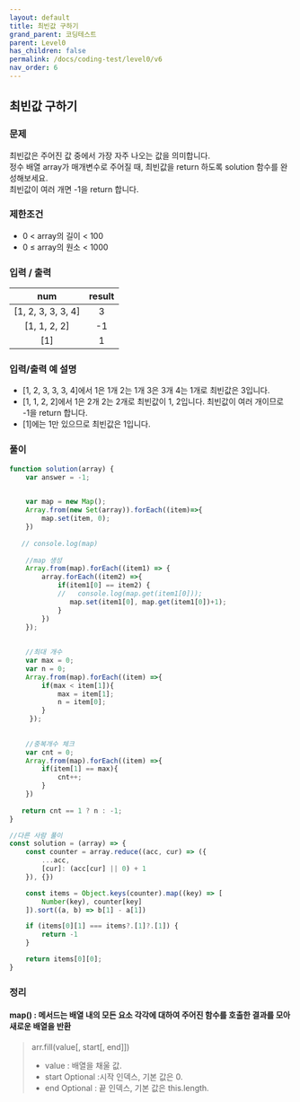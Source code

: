 ```yaml
---
layout: default
title: 최빈값 구하기
grand_parent: 코딩테스트
parent: Level0
has_children: false
permalink: /docs/coding-test/level0/v6
nav_order: 6
---
```



## **최빈값 구하기** 

### **문제** 

최빈값은 주어진 값 중에서 가장 자주 나오는 값을 의미합니다.  
정수 배열 array가 매개변수로 주어질 때, 최빈값을 return 하도록 solution 함수를 완성해보세요.  
최빈값이 여러 개면 -1을 return 합니다.

### **제한조건**

- 0 < array의 길이 < 100  
- 0 ≤ array의 원소 < 1000

### **입력 / 출력**

|num                   |result            |  
|:--------------------:|:----------------:|
|[1, 2, 3, 3, 3, 4]    |3                 |
|[1, 1, 2, 2]          |-1                |
|[1]                   |1                 |

### **입력/출력 예 설명**
- [1, 2, 3, 3, 3, 4]에서 1은 1개 2는 1개 3은 3개 4는 1개로 최빈값은 3입니다.
- [1, 1, 2, 2]에서 1은 2개 2는 2개로 최빈값이 1, 2입니다. 최빈값이 여러 개이므로 -1을 return 합니다.
- [1]에는 1만 있으므로 최빈값은 1입니다.


### **풀이**

```js
function solution(array) {
    var answer = -1;

    
    var map = new Map();
    Array.from(new Set(array)).forEach((item)=>{
        map.set(item, 0);
    })
    
   // console.log(map)
  
    //map 생성
    Array.from(map).forEach((item1) => {
        array.forEach((item2) =>{
            if(item1[0] == item2) {
            //   console.log(map.get(item1[0]));
               map.set(item1[0], map.get(item1[0])+1);
            }
        })
    });
    
    
    //최대 개수
    var max = 0;
    var n = 0;
    Array.from(map).forEach((item) =>{
        if(max < item[1]){
            max = item[1];
            n = item[0];
        }
     });
    
    
    //중복개수 체크
    var cnt = 0;
    Array.from(map).forEach((item) =>{
        if(item[1] == max){
            cnt++;
        }
    })
    
   return cnt == 1 ? n : -1;
}
```



```js
//다른 사람 풀이
const solution = (array) => {
    const counter = array.reduce((acc, cur) => ({
        ...acc,
        [cur]: (acc[cur] || 0) + 1
    }), {})

    const items = Object.keys(counter).map((key) => [
        Number(key), counter[key]
    ]).sort((a, b) => b[1] - a[1])

    if (items[0][1] === items?.[1]?.[1]) {
        return -1
    }

    return items[0][0];
}
```



### **정리**

#### **map() : 메서드는 배열 내의 모든 요소 각각에 대하여 주어진 함수를 호출한 결과를 모아 새로운 배열을 반환**
> arr.fill(value[, start[, end]])
> - value : 배열을 채울 값.
> - start Optional :시작 인덱스, 기본 값은 0.
> - end Optional : 끝 인덱스, 기본 값은 this.length.
